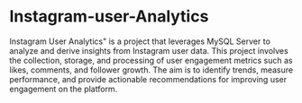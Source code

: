 # Instagram-user-Analytics

Instagram User Analytics" is a project that leverages MySQL Server to analyze and derive insights from Instagram user data. This project involves the collection, storage, and processing of user engagement metrics such as likes, comments, and follower growth. The aim is to identify trends, measure performance, and provide actionable recommendations for improving user engagement on the platform.
